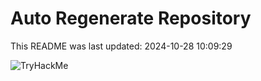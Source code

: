 # Auto Regenerate Repository

This README was last updated: 2024-10-28 10:09:29

 ![TryHackMe](https://tryhackme.com/badge/533634)
